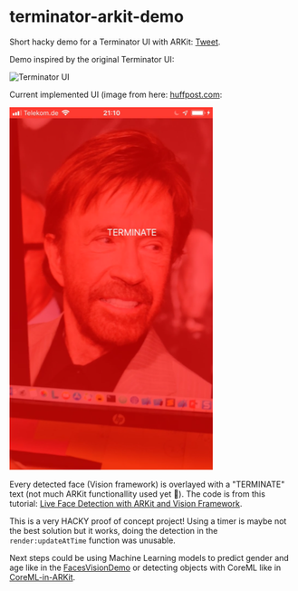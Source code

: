 # terminator-arkit-demo
Short hacky demo for a Terminator UI with ARKit: [Tweet](https://twitter.com/denisenepraunig/status/1016406960319672321?s=21).

Demo inspired by the original Terminator UI:

![Terminator UI](http://2.bp.blogspot.com/-c4Zp2vg_atY/Vb4ZW6GXSbI/AAAAAAAACwM/JUPaeZtDHJU/s1600/terminator_vision-550x235.jpg)

Current implemented UI (image from here: [huffpost.com](http://i.huffpost.com/gen/1044790/thumbs/o-CHUCK-NORRIS-facebook.jpg):

![Terminator Demo UI](./chuck-norris.png)

Every detected face (Vision framework) is overlayed with a "TERMINATE" text (not much ARKit functionallity used yet 🙈). The code is from this tutorial: [Live Face Detection with ARKit and Vision Framework](https://medium.com/@Yanni_P/ios-tutorial-live-face-detection-with-arkit-and-vision-frameworks-dab62305cd0e).

This is a very HACKY proof of concept project! Using a timer is maybe not the best solution but it works, doing the detection in the `render:updateAtTime` function was unusable. 

Next steps could be using Machine Learning models to predict gender and age like in the [FacesVisionDemo](https://github.com/cocoa-ai/FacesVisionDemo) or detecting objects with CoreML like in [CoreML-in-ARKit](https://github.com/hanleyweng/CoreML-in-ARKit). 
